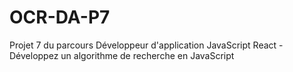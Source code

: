 # OCR-DA-P7
Projet 7 du parcours Développeur d'application JavaScript React - Développez un algorithme de recherche en JavaScript
